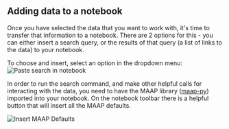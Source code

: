 ## Adding data to a notebook

Once you have selected the data that you want to work with, it's time to transfer that
information to a notebook. There are 2 options for this - you can either insert a search
query, or the results of that query (a list of links to the data) to your notebook.

To choose and insert, select an option in the dropdown menu:
![Paste search in notebook](https://raw.github.com/MAAP-Project/maap-jupyter-ide/master/user_guides/images/paste_search.png)

In order to run the search command, and make other helpful calls for interacting
with the data, you need to have the MAAP library ([maap-py](https://github.com/MAAP-Project/maap-py)) 
imported into your notebook. On the notebook toolbar there is a helpful button that will insert all 
the MAAP defaults.

![Insert MAAP Defaults](https://raw.github.com/MAAP-Project/maap-jupyter-ide/master/user_guides/images/add_defaults_to_notebook.png)